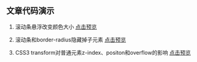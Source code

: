 ## 文章代码演示

1. 滚动条悬浮改变颜色大小
[点击预览](http://htmlpreview.github.io/?https://github.com/DeathKL/Demo/blob/master/scroll.html) 

2. 滚动条和border-radius隐藏掉子元素
[点击预览](http://htmlpreview.github.io/?https://github.com/DeathKL/Demo/blob/master/overflow.html) 

3. CSS3 transform对普通元素z-index、positon和overflow的影响
[点击预览](http://htmlpreview.github.io/?https://github.com/DeathKL/Demo/blob/master/transform.html) 


